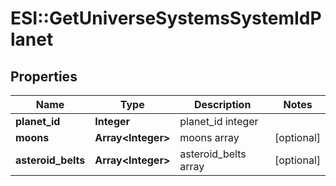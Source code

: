 # ESI::GetUniverseSystemsSystemIdPlanet

## Properties
Name | Type | Description | Notes
------------ | ------------- | ------------- | -------------
**planet_id** | **Integer** | planet_id integer | 
**moons** | **Array&lt;Integer&gt;** | moons array | [optional] 
**asteroid_belts** | **Array&lt;Integer&gt;** | asteroid_belts array | [optional] 


